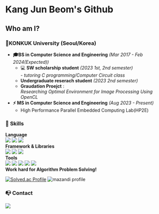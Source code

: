 # Kang Jun Beom's Github

## Who am I?
### **🏫KONKUK University (Seoul/Korea)**
- **🎓BS in Computer Science and Engineering** *(Mar 2017 - Feb 2024(Expected))*   
    - 💻 **SW scholarship student** *(2023 1st, 2nd semester)*   
            - *tutoring C programming/Computer Circuit class*
    - **Undergraduate reserach student** *(2023 2nd semester)*
    - **Graudation Proejct** :    
    *Researching Optimal Environment for Image Processing Using OpenCL*
- **⚡ MS in Computer Science and Engineering** *(Aug 2023 - Present)*   
    - High Performance Parallel Embedded Computing Lab(HP2E)

### 💪 **Skills**
**Language**   
<img src="https://img.shields.io/badge/C-A8B9CC?style=flat&logo=c&logoColor=FFFFFF"/></a>
<img src="https://img.shields.io/badge/C++-00599C?style=flat&logo=cplusplus&logoColor=FFFFFF"/></a>
<img src="https://img.shields.io/badge/Python-ffd400?style=flat&logo=python&logoColor=3776AB"/></a>   
**Framework & Libraries**   
<img src="https://img.shields.io/badge/OpenCL-0?style=flat"/></a> 
<img src="https://img.shields.io/badge/CUDA-006600?style=flat"/></a>
<img src="https://img.shields.io/badge/PyTorch-EE4C2C?style=flat&logo=Pytorch&logoColor=FFFFFF"/></a>   
**Tools**   
<img src="https://img.shields.io/badge/Visual Studio-5C2D91?style=flat&logo=visualstudiocode&logoColor=ffffff"/></a>
<img src="https://img.shields.io/badge/VScode-007ACC?style=flat&logo=visualstudiocode&logoColor=ffffff"/></a>
<img src="https://img.shields.io/badge/Git-F05032?style=flat&logo=git&logoColor=ffffff"/></a>
<img src="https://img.shields.io/badge/Github-181717?style=flat&logo=github&logoColor=ffffff"/></a>
<img src="https://img.shields.io/badge/Notion-000000?style=flat&logo=Notion&logoColor=ffffff"/></a>   
**Work hard for Algorithm Problem Solving!**

[![Solved.ac Profile](http://mazassumnida.wtf/api/generate_badge?boj=kangjunbeom)](https://solved.ac/kangjunbeom)
![mazandi profile](http://mazandi.herokuapp.com/api?handle=kangjunbeom&theme=warm)

### 📭 **Contact**   
<a href="mailto:sorabol623@gmail.com"><img src="https://img.shields.io/badge/sorabol623@gmail.com-ffffff?style=flat&logo=gmail&logoColor=ea4335"/></a>
